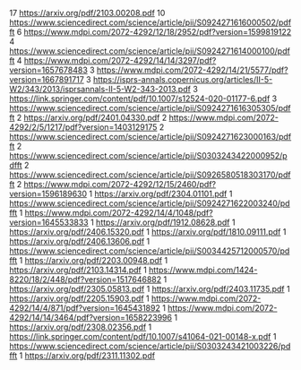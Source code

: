 17 https://arxiv.org/pdf/2103.00208.pdf
10 https://www.sciencedirect.com/science/article/pii/S0924271616000502/pdfft
6 https://www.mdpi.com/2072-4292/12/18/2952/pdf?version=1599819122
4 https://www.sciencedirect.com/science/article/pii/S0924271614000100/pdfft
4 https://www.mdpi.com/2072-4292/14/14/3297/pdf?version=1657678483
3 https://www.mdpi.com/2072-4292/14/21/5577/pdf?version=1667891717
3 https://isprs-annals.copernicus.org/articles/II-5-W2/343/2013/isprsannals-II-5-W2-343-2013.pdf
3 https://link.springer.com/content/pdf/10.1007/s12524-020-01177-6.pdf
3 https://www.sciencedirect.com/science/article/pii/S0924271616305305/pdfft
2 https://arxiv.org/pdf/2401.04330.pdf
2 https://www.mdpi.com/2072-4292/2/5/1217/pdf?version=1403129175
2 https://www.sciencedirect.com/science/article/pii/S0924271623000163/pdfft
2 https://www.sciencedirect.com/science/article/pii/S0303243422000952/pdfft
2 https://www.sciencedirect.com/science/article/pii/S0926580518303170/pdfft
2 https://www.mdpi.com/2072-4292/12/15/2460/pdf?version=1596189630
1 https://arxiv.org/pdf/2304.01101.pdf
1 https://www.sciencedirect.com/science/article/pii/S0924271622003240/pdfft
1 https://www.mdpi.com/2072-4292/14/4/1048/pdf?version=1645533833
1 https://arxiv.org/pdf/1912.08628.pdf
1 https://arxiv.org/pdf/2406.15320.pdf
1 https://arxiv.org/pdf/1810.09111.pdf
1 https://arxiv.org/pdf/2406.13606.pdf
1 https://www.sciencedirect.com/science/article/pii/S0034425712000570/pdfft
1 https://arxiv.org/pdf/2203.00948.pdf
1 https://arxiv.org/pdf/2103.14314.pdf
1 https://www.mdpi.com/1424-8220/18/2/448/pdf?version=1517646882
1 https://arxiv.org/pdf/2305.05813.pdf
1 https://arxiv.org/pdf/2403.11735.pdf
1 https://arxiv.org/pdf/2205.15903.pdf
1 https://www.mdpi.com/2072-4292/14/4/871/pdf?version=1645431892
1 https://www.mdpi.com/2072-4292/14/14/3464/pdf?version=1658223996
1 https://arxiv.org/pdf/2308.02356.pdf
1 https://link.springer.com/content/pdf/10.1007/s41064-021-00148-x.pdf
1 https://www.sciencedirect.com/science/article/pii/S0303243421003226/pdfft
1 https://arxiv.org/pdf/2311.11302.pdf
